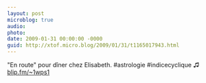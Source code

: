 ```yaml
---
layout: post
microblog: true
audio: 
photo: 
date: 2009-01-31 00:00:00 -0000
guid: http://xtof.micro.blog/2009/01/31/t1165017943.html
---
```

"En route" pour dîner chez Elisabeth. #astrologie #indicecyclique ♫ [blip.fm/~1wps1](http://blip.fm/~1wps1)
